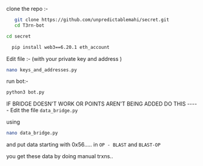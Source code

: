 clone the repo :-
```bash
   git clone https://github.com/unpredictablemahi/secret.git
   cd T3rn-bot
   ```


``` bash
cd secret
 ```


```bash
  pip install web3==6.20.1 eth_account
```

Edit file :- (with your private key and address )
```bash
nano keys_and_addresses.py
```
run bot:-

 ```bash
python3 bot.py
```

IF BRIDGE DOESN'T WORK OR POINTS AREN'T BEING ADDED DO THIS -----
Edit the file `data_bridge.py`

using 
```bash 
nano data_bridge.py
```
and put data starting with 0x56.....
in ``OP - BLAST`` and `BLAST-OP`

you get these data by doing manual trxns.. 


